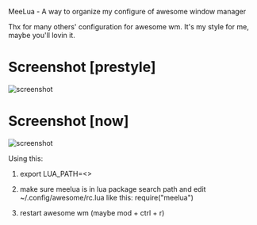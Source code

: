 MeeLua - A way to organize my configure of awesome window manager

Thx for many others' configuration for awesome wm. It's my style for
me, maybe you'll lovin it.

# Screenshot [prestyle]
![screenshot](https://raw.github.com/sylvester/meelua/master/screenshot/s.png)

# Screenshot [now]
![screenshot](https://raw.github.com/sylvester/meelua/master/screenshot/s2.png)

Using this:

1. export LUA_PATH=<<THIS PROJECT DIRECTORY>>

2. make sure meelua is in lua package search path and edit ~/.config/awesome/rc.lua like this:
    require("meelua")

3. restart awesome wm (maybe mod + ctrl + r)
